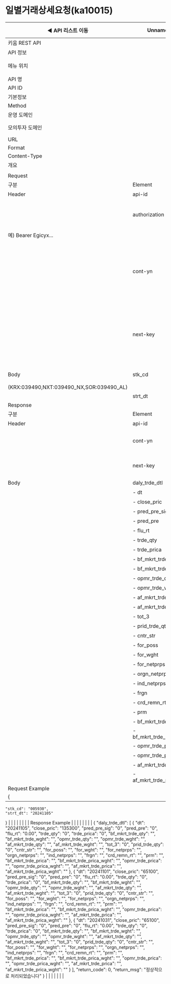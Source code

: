 # 일별거래상세요청(ka10015)

| ◀ API 리스트 이동 | Unnamed: 1 | Unnamed: 2 | Unnamed: 3 | Unnamed: 4 | Unnamed: 5 | Unnamed: 6 |
| --- | --- | --- | --- | --- | --- | --- |
| 키움 REST API |  |  |  |  |  |  |
| API 정보 |  |  |  |  |  |  |
| 메뉴 위치 |  | 국내주식 > 종목정보 > 일별거래상세요청(ka10015) |  |  |  |  |
| API 명 |  | 일별거래상세요청 |  |  |  |  |
| API ID |  | ka10015 |  |  |  |  |
| 기본정보 |  |  |  |  |  |  |
| Method |  | POST |  |  |  |  |
| 운영 도메인 |  | https://api.kiwoom.com |  |  |  |  |
| 모의투자 도메인 |  | https://mockapi.kiwoom.com(KRX만 지원가능) |  |  |  |  |
| URL |  | /api/dostk/stkinfo |  |  |  |  |
| Format |  | JSON |  |  |  |  |
| Content-Type |  | application/json;charset=UTF-8 |  |  |  |  |
| 개요 |  |  |  |  |  |  |
|  |  |  |  |  |  |  |
| Request |  |  |  |  |  |  |
| 구분 | Element | 한글명 | Type | Required | Length | Description |
| Header | api-id | TR명 | String | Y | 10 |  |
|  | authorization | 접근토큰 | String | Y | 1000 | 토큰 지정시 토큰타입("Bearer") 붙혀서 호출 
 예) Bearer Egicyx... |
|  | cont-yn | 연속조회여부 | String | N | 1 | 응답 Header의 연속조회여부값이 Y일 경우 다음데이터 요청시 응답 Header의 cont-yn값 세팅 |
|  | next-key | 연속조회키 | String | N | 50 | 응답 Header의 연속조회여부값이 Y일 경우 다음데이터 요청시 응답 Header의 next-key값 세팅 |
| Body | stk_cd | 종목코드 | String | Y | 20 | 거래소별 종목코드
(KRX:039490,NXT:039490_NX,SOR:039490_AL) |
|  | strt_dt | 시작일자 | String | Y | 8 | YYYYMMDD |
| Response |  |  |  |  |  |  |
| 구분 | Element | 한글명 | Type | Required | Length | Description |
| Header | api-id | TR명 | String | Y | 10 |  |
|  | cont-yn | 연속조회여부 | String | N | 1 | 다음 데이터가 있을시 Y값 전달 |
|  | next-key | 연속조회키 | String | N | 50 | 다음 데이터가 있을시 다음 키값 전달 |
| Body | daly_trde_dtl | 일별거래상세 | LIST | N |  |  |
|  | - dt | 일자 | String | N | 20 |  |
|  | - close_pric | 종가 | String | N | 20 |  |
|  | - pred_pre_sig | 전일대비기호 | String | N | 20 |  |
|  | - pred_pre | 전일대비 | String | N | 20 |  |
|  | - flu_rt | 등락율 | String | N | 20 |  |
|  | - trde_qty | 거래량 | String | N | 20 |  |
|  | - trde_prica | 거래대금 | String | N | 20 |  |
|  | - bf_mkrt_trde_qty | 장전거래량 | String | N | 20 |  |
|  | - bf_mkrt_trde_wght | 장전거래비중 | String | N | 20 |  |
|  | - opmr_trde_qty | 장중거래량 | String | N | 20 |  |
|  | - opmr_trde_wght | 장중거래비중 | String | N | 20 |  |
|  | - af_mkrt_trde_qty | 장후거래량 | String | N | 20 |  |
|  | - af_mkrt_trde_wght | 장후거래비중 | String | N | 20 |  |
|  | - tot_3 | 합계3 | String | N | 20 |  |
|  | - prid_trde_qty | 기간중거래량 | String | N | 20 |  |
|  | - cntr_str | 체결강도 | String | N | 20 |  |
|  | - for_poss | 외인보유 | String | N | 20 |  |
|  | - for_wght | 외인비중 | String | N | 20 |  |
|  | - for_netprps | 외인순매수 | String | N | 20 |  |
|  | - orgn_netprps | 기관순매수 | String | N | 20 |  |
|  | - ind_netprps | 개인순매수 | String | N | 20 |  |
|  | - frgn | 외국계 | String | N | 20 |  |
|  | - crd_remn_rt | 신용잔고율 | String | N | 20 |  |
|  | - prm | 프로그램 | String | N | 20 |  |
|  | - bf_mkrt_trde_prica | 장전거래대금 | String | N | 20 |  |
|  | - bf_mkrt_trde_prica_wght | 장전거래대금비중 | String | N | 20 |  |
|  | - opmr_trde_prica | 장중거래대금 | String | N | 20 |  |
|  | - opmr_trde_prica_wght | 장중거래대금비중 | String | N | 20 |  |
|  | - af_mkrt_trde_prica | 장후거래대금 | String | N | 20 |  |
|  | - af_mkrt_trde_prica_wght | 장후거래대금비중 | String | N | 20 |  |
| Request Example |  |  |  |  |  |  |
| {
    "stk_cd": "005930",
    "strt_dt": "20241105"
} |  |  |  |  |  |  |
| Response Example |  |  |  |  |  |  |
| {
    "daly_trde_dtl": [
        {
            "dt": "20241105",
            "close_pric": "135300",
            "pred_pre_sig": "0",
            "pred_pre": "0",
            "flu_rt": "0.00",
            "trde_qty": "0",
            "trde_prica": "0",
            "bf_mkrt_trde_qty": "",
            "bf_mkrt_trde_wght": "",
            "opmr_trde_qty": "",
            "opmr_trde_wght": "",
            "af_mkrt_trde_qty": "",
            "af_mkrt_trde_wght": "",
            "tot_3": "0",
            "prid_trde_qty": "0",
            "cntr_str": "",
            "for_poss": "",
            "for_wght": "",
            "for_netprps": "",
            "orgn_netprps": "",
            "ind_netprps": "",
            "frgn": "",
            "crd_remn_rt": "",
            "prm": "",
            "bf_mkrt_trde_prica": "",
            "bf_mkrt_trde_prica_wght": "",
            "opmr_trde_prica": "",
            "opmr_trde_prica_wght": "",
            "af_mkrt_trde_prica": "",
            "af_mkrt_trde_prica_wght": ""
        },
        {
            "dt": "20241101",
            "close_pric": "65100",
            "pred_pre_sig": "0",
            "pred_pre": "0",
            "flu_rt": "0.00",
            "trde_qty": "0",
            "trde_prica": "0",
            "bf_mkrt_trde_qty": "",
            "bf_mkrt_trde_wght": "",
            "opmr_trde_qty": "",
            "opmr_trde_wght": "",
            "af_mkrt_trde_qty": "",
            "af_mkrt_trde_wght": "",
            "tot_3": "0",
            "prid_trde_qty": "0",
            "cntr_str": "",
            "for_poss": "",
            "for_wght": "",
            "for_netprps": "",
            "orgn_netprps": "",
            "ind_netprps": "",
            "frgn": "",
            "crd_remn_rt": "",
            "prm": "",
            "bf_mkrt_trde_prica": "",
            "bf_mkrt_trde_prica_wght": "",
            "opmr_trde_prica": "",
            "opmr_trde_prica_wght": "",
            "af_mkrt_trde_prica": "",
            "af_mkrt_trde_prica_wght": ""
        },
        {
            "dt": "20241031",
            "close_pric": "65100",
            "pred_pre_sig": "0",
            "pred_pre": "0",
            "flu_rt": "0.00",
            "trde_qty": "0",
            "trde_prica": "0",
            "bf_mkrt_trde_qty": "",
            "bf_mkrt_trde_wght": "",
            "opmr_trde_qty": "",
            "opmr_trde_wght": "",
            "af_mkrt_trde_qty": "",
            "af_mkrt_trde_wght": "",
            "tot_3": "0",
            "prid_trde_qty": "0",
            "cntr_str": "",
            "for_poss": "",
            "for_wght": "",
            "for_netprps": "",
            "orgn_netprps": "",
            "ind_netprps": "",
            "frgn": "",
            "crd_remn_rt": "",
            "prm": "",
            "bf_mkrt_trde_prica": "",
            "bf_mkrt_trde_prica_wght": "",
            "opmr_trde_prica": "",
            "opmr_trde_prica_wght": "",
            "af_mkrt_trde_prica": "",
            "af_mkrt_trde_prica_wght": ""
        }
    ],
    "return_code": 0,
    "return_msg": "정상적으로 처리되었습니다"
} |  |  |  |  |  |  |
